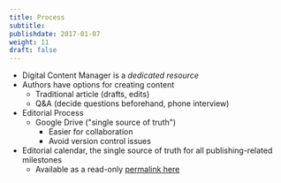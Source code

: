 ```yaml
---
title: Process
subtitle:
publishdate: 2017-01-07
weight: 11
draft: false
---
```


* Digital Content Manager is a *dedicated resource*
* Authors have options for creating content
    * Traditional article (drafts, edits)
    * Q&A (decide questions beforehand, phone interview)
* Editorial Process
    * Google Drive ("single source of truth")
        * Easier for collaboration
        * Avoid version control issues
* Editorial calendar, the single source of truth for all publishing-related milestones
    * Available as a read-only [permalink here](https://docs.google.com/spreadsheets/d/1PY7stz-MtTOis6k6Qnzm9dcCA70G5golj9gFXeXX-oI/edit?usp=sharing)
